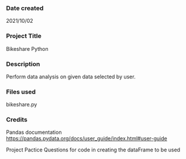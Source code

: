 ### Date created
2021/10/02

### Project Title
Bikeshare Python

### Description
Perform data analysis on given data selected by user.

### Files used
bikeshare.py

### Credits

Pandas documentation
https://pandas.pydata.org/docs/user_guide/index.html#user-guide

Project Pactice Questions for code in creating the dataFrame to be used
